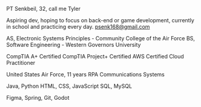 PT Senkbeil, 32, call me Tyler

Aspiring dev, hoping to focus on back-end or game development, currently in school and practicing every day.
psenk168@gmail.com

AS, Electronic Systems Principles - Community College of the Air Force
BS, Software Engineering - Western Governors University

CompTIA A+ Certified
CompTIA Project+ Certified
AWS Certified Cloud Practitioner

United States Air Force, 11 years
RPA Communications Systems

Java, Python
HTML, CSS, JavaScript
SQL, MySQL

Figma, Spring, Git, Godot
